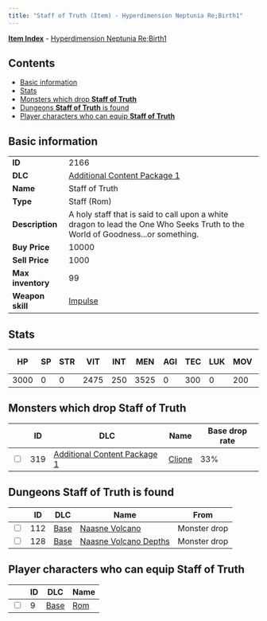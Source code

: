 ```yaml
---
title: "Staff of Truth (Item) - Hyperdimension Neptunia Re;Birth1"
---
```


[**Item Index**](/neptunia/rb1/item/index.html) - [Hyperdimension Neptunia Re;Birth1](/neptunia/rb1)

## Contents

- [Basic information](#basic-information)
- [Stats](#stats)
- [Monsters which drop **Staff of Truth**](#monsters-which-drop-staff-of-truth)
- [Dungeons **Staff of Truth** is found](#dungeons-staff-of-truth-is-found)
- [Player characters who can equip **Staff of Truth**](#player-characters-who-can-equip-staff-of-truth)

## Basic information

|   |   |
| -- | -- |
| **ID** | 2166 |
| **DLC** | [Additional Content Package 1](/neptunia/rb1/dlc/10-pack1.html) |
| **Name** | Staff of Truth |
| **Type** | Staff (Rom) |
| **Description** | A holy staff that is said to call upon a white dragon to lead the One Who Seeks Truth to the World of Goodness...or something. |
| **Buy Price** | 10000 |
| **Sell Price** | 1000 |
| **Max inventory** | 99 |
| **Weapon skill** | [Impulse](/neptunia/rb1/skill/1-1602-impulse.html) |

## Stats

| HP | SP | STR | VIT | INT | MEN | AGI | TEC | LUK | MOV | Fire res. | Ice res. | Wind res. | Lightning res. |
| -- | -- | --- | --- | --- | --- | --- | --- | --- | --- | --------- | -------- | --------- | -------------- |
| 3000 | 0 | 0 | 2475 | 250 | 3525 | 0 | 300 | 0 | 200 | 0 | 0 | 0 | 0 |

## Monsters which drop **Staff of Truth**

|    | ID | DLC | Name | Base drop rate |
| -- | -- | --- | ---- | -------------- |
| <input type="checkbox" id="rb1-monster-10-319" class="trackbox" /> | 319 | [Additional Content Package 1](/neptunia/rb1/dlc/10-pack1.html) | [Clione](/neptunia/rb1/monster/10-319-clione.html) | 33% |

## Dungeons **Staff of Truth** is found

|    | ID | DLC | Name | From |
| -- | -- | --- | ---- | ---- |
| <input type="checkbox" id="rb1-dungeon-1-112" class="trackbox" /> | 112 | [Base](/neptunia/rb1/dlc/1-base.html) | [Naasne Volcano](/neptunia/rb1/dungeon/1-112-naasne-volcano.html) | Monster drop |
| <input type="checkbox" id="rb1-dungeon-1-128" class="trackbox" /> | 128 | [Base](/neptunia/rb1/dlc/1-base.html) | [Naasne Volcano Depths](/neptunia/rb1/dungeon/1-128-naasne-volcano-depths.html) | Monster drop |

## Player characters who can equip **Staff of Truth**

|    | ID | DLC | Name |
| -- | -- | --- | ---- |
| <input type="checkbox" id="rb1-player-1-9" class="trackbox" /> | 9 | [Base](/neptunia/rb1/dlc/1-base.html) | [Rom](/neptunia/rb1/player/1-9-rom.html) |